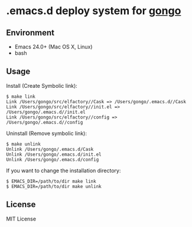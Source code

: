 .emacs.d deploy system for [gongo](http://gongo.github.com/)
================================================================================

Environment
--------------------------------------------------

- Emacs 24.0+ (Mac OS X, Linux)
- bash

Usage
--------------------------------------------------

Install (Create Symbolic link):

```console
$ make link
Link /Users/gongo/src/elfactory//Cask => /Users/gongo/.emacs.d//Cask
Link /Users/gongo/src/elfactory//init.el => /Users/gongo/.emacs.d//init.el
Link /Users/gongo/src/elfactory//config => /Users/gongo/.emacs.d//config
```

Uninstall (Remove symbolic link):

```console
$ make unlink
Unlink /Users/gongo/.emacs.d/Cask
Unlink /Users/gongo/.emacs.d/init.el
Unlink /Users/gongo/.emacs.d/config
```

If you want to change the installation directory:

```console
$ EMACS_DIR=/path/to/dir make link
$ EMACS_DIR=/path/to/dir make unlink
```

## License

MIT License
